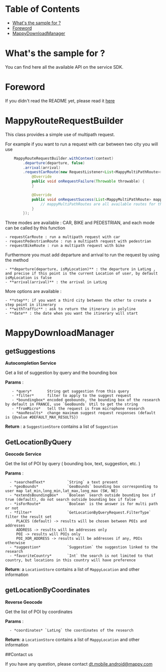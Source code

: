 # Table of Contents  

* [What's the sample for ?](#whats-the-sample-for-)
* [Foreword](#Foreword)  
* [MappyDownloadManager](#mappydownloadmanager)  

# What's the sample for ?

You can find here all the available API on the service SDK.


# Foreword

If you didn't read the README yet, please read it [here](README.md)

# MappyRouteRequestBuilder

This class provides a simple use of multipath request.

For example if you want to run a request with car between two city you will use 

```java
    MappyRouteRequestBuilder.withContext(context)
        .departure(departure, false)
        .arrival(arrival)
        .requestCarRoute(new RequestListener<List<MappyMultiPathRoute>>() {
            @Override
            public void onRequestFailure(Throwable throwable) {
            }

            @Override
            public void onRequestSuccess(List<MappyMultiPathRoute> mappyMultiPathRoutes) {
                // mappyMultiPathRoutes are all available routes for the requested mode (here : car)
            }
        });
```

Three modes are available : CAR, BIKE and PEDESTRIAN, and each mode can be called by this function

    - requestCarRoute : run a multipath request with car
    - requestPedestrianRoute : run a multipath request with pedestrian
    - requestBikeRoute : run a multipath request with bike


Furthermore you must add departure and arrival to run the request by using the method

    - **departure(departure, isMyLocation)** : the departure in LatLng , and precise if this point is the current Location of user, by default isMyLocation is false
    - **arrival(arrival)** : the arrival in LatLng

More options are available :

    - **step**: if you want a third city between the other to create a step point in itinerary
    - **withTraffic** : ask to return the itinerary in polyline
    - **date** : the date when you want the itinerary will start


# MappyDownloadManager

## getSuggestions

**Autocompletion Service** 

Get a list of suggestion by query and the bounding box

**Params** : 

       - *query*       String get suggestion from this query
       - *filter*      filter to apply to the suggest request
       - *boundingbox* encoded geobounds, the bounding box of the research by default in FRANCE, use `GeoBounds` Util to get the string
       - *fromMicro*   tell the request is from microphone research
       - *maxResults*  change maximum suggest request responses (default is {@value #DEFAULT_MAX_RESULTS})

**Return** : a `SuggestionStore` contains a list of `Suggestion`
 
## GetLocationByQuery 

**Geocode Service**

Get the list of POI by query ( bounding box, text, suggestion, etc. )

**Params** : 

      - *searchedText*          `String` a text present
      - *geoBounds*             `GeoBounds` bounding box corresponding to user map lat_min,long_min,lat_max,long_max (SW, NE)
      - *extendsBoundingBox*    `Boolean` search outside bounding box if true (default), do not search outside bounding box if false
      - *isForRoute*            `Boolean` is the answer is for multi path or not
      - *filter*                `GetLocationByQueryRequest.FilterType` filter the result set
         PLACES (default) -> results will be chosen between POIs and addresses
         ADDRESS -> results will be addresses only
         POI -> results will POIs only
         POI_XOR_ADDRESS -> results will be addresses if any, POIs otherwise
      - *suggestion*            `Suggestion` the suggestion linked to the research
      - *favoriteCountry*       `Int` the search is not limited to that country, but locations in this country will have preference

**Return**:  a `LocationStore` contains a list of `MappyLocation` and other information

## getLocationByCoordinates 

**Reverse Geocode**

Get the list of POI by coordinates

**Params** : 

      - *coordinates* `LatLng` the coordinates of the research

**Return**:  a `LocationStore` contains a list of `MappyLocation` and other information

##Contact us

If you have any question, please contact dt.mobile.android@mappy.com
